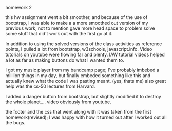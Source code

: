 homework 2


this hw assignment went a bit smoother, and because of the use of 
bootstrap, I was able to make a a more smoothed out version of my previous work, not to mention gave more head space to problem solve some stuff that did't work out with the first go at it. 

In addition to using the solved versions of the class activities as reference points, I pulled a lot from bootstrap, w3schools, javascript.info. 
 Video tutorials on youtube were flowing far and plenty. IAW tutorial videos helped a lot as far as making buttons do what I wanted them to.

 I got my music player from my bandcamp page; I've probably imbebed a milllion things in my day, but finally embeded something like this and actually knew what the code I was pasting meant. (yes, thats me)
 also great help was the cs-50 lectures from Harvard. 

I added a danger button from bootstrap, but slightly modified it to destroy the whole planet.... video obviously from youtube. 


the footer and the css that went along with it was taken from the first homework(revised); I was happy with how it turned out after I worked out all the bugs. 